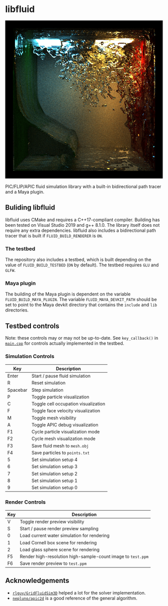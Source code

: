 # libfluid

![](renders/tide.png)

PIC/FLIP/APIC fluid simulation library with a built-in bidirectional path tracer and a Maya plugin.


## Buliding libfluid

libfluid uses CMake and requires a C++17-compliant compiler. Building has been tested on Visual Studio 2019 and g++ 8.1.0. The library itself does not require any extra dependencies. libfluid also includes a bidirectional path tracer that is built if `FLUID_BUILD_RENDERER` is `ON`.

### The testbed

The repository also includes a testbed, which is built depending on the value of `FLUID_BUILD_TESTBED` (`ON` by default). The testbed requires `GLU` and `GLFW`.

### Maya plugin

The building of the Maya plugin is dependent on the variable `FLUID_BUILD_MAYA_PLUGIN`. The variable `FLUID_MAYA_DEVKIT_PATH` should be set to point to the Maya devkit directory that contains the `include` and `lib` directories.


## Testbed controls

Note: these controls may or may not be up-to-date. See `key_callback()` in [`main.cpp`](testbed/main.cpp) for controls actually implemented in the testbed.

### Simulation Controls

| Key | Description |
|-|-|
| Enter | Start / pause fluid simulation |
| R | Reset simulation |
| Spacebar | Step simulation |
| P | Toggle particle visualization |
| C | Toggle cell occupation visualization |
| F | Toggle face velocity visualization |
| M | Toggle mesh visibility |
| A | Toggle APIC debug visualization |
| F1 | Cycle particle visualization mode |
| F2 | Cycle mesh visualization mode |
| F3 | Save fluid mesh to `mesh.obj` |
| F4 | Save particles to `points.txt` |
| 5 | Set simulation setup 4 |
| 6 | Set simulation setup 3 |
| 7 | Set simulation setup 2 |
| 8 | Set simulation setup 1 |
| 9 | Set simulation setup 0 |

### Render Controls

| Key | Description |
|-|-|
| V | Toggle render preview visibility |
| S | Start / pause render preview sampling |
| 0 | Load current water simulation for rendering |
| 1 | Load Cornell box scene for rendering |
| 2 | Load glass sphere scene for rendering |
| F5 | Render high-resolution high-sample-count image to `test.ppm` |
| F6 | Save render preview to `test.ppm` |


## Acknowledgements

- [`rlguy/GridFluidSim3D`](https://github.com/rlguy/GridFluidSim3D) helped a lot for the solver implementation.
- [`nepluno/apic2d`](https://github.com/nepluno/apic2d) is a good reference of the general algorithm.
